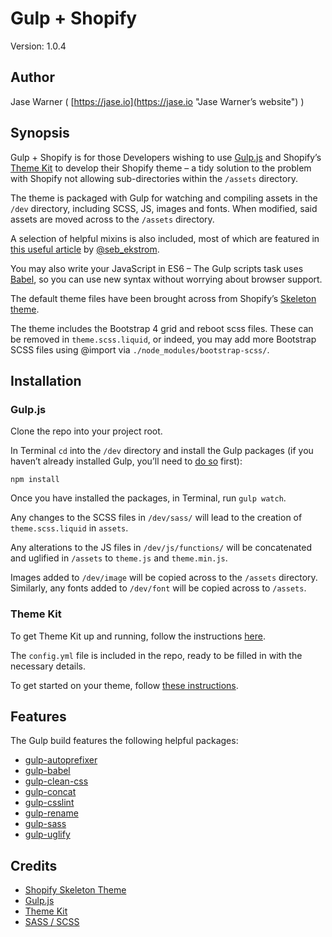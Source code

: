 # Gulp + Shopify

Version: 1.0.4

## Author

Jase Warner ( [https://jase.io](https://jase.io "Jase Warner’s website") )

## Synopsis

Gulp + Shopify is for those Developers wishing to use [Gulp.js](http://gulpjs.com/ "Gulp.js website") and Shopify’s [Theme Kit](https://shopify.github.io/themekit/ "Theme Kit Github page") to develop their Shopify theme &ndash; a tidy solution to the problem with Shopify not allowing sub-directories within the `/assets` directory.

The theme is packaged with Gulp for watching and compiling assets in the `/dev` directory, including SCSS, JS, images and fonts. When modified, said assets are moved across to the `/assets` directory. 

A selection of helpful mixins is also included, most of which are featured in [this useful article](http://zerosixthree.se/8-sass-mixins-you-must-have-in-your-toolbox/ "Mixins article") by [@seb_ekstrom](https://twitter.com/seb_ekstrom "@seb_ekstrom on Twitter").

You may also write your JavaScript in ES6 &ndash; The Gulp scripts task uses [Babel](https://babeljs.io/ "Babel website"), so you can use new syntax without worrying about browser support.

The default theme files have been brought across from Shopify’s [Skeleton theme](https://github.com/Shopify/skeleton-theme "Skeleton theme Github page").

The theme includes the Bootstrap 4 grid and reboot scss files. These can be removed in `theme.scss.liquid`, or indeed, you may add more Bootstrap SCSS files using @import via `./node_modules/bootstrap-scss/`.

## Installation

### Gulp.js

Clone the repo into your project root.

In Terminal `cd` into the `/dev` directory and install the Gulp packages (if you haven’t already installed Gulp, you’ll need to [do so](https://github.com/gulpjs/gulp/blob/master/docs/getting-started.md "Gulp installation") first):

`npm install`

Once you have installed the packages, in Terminal, run `gulp watch`.

Any changes to the SCSS files in `/dev/sass/` will lead to the creation of `theme.scss.liquid` in `assets`.

Any alterations to the JS files in `/dev/js/functions/` will be concatenated and uglified in `/assets` to `theme.js` and `theme.min.js`.

Images added to `/dev/image` will be copied across to the `/assets` directory. Similarly, any fonts added to `/dev/font` will be copied across to `/assets`.

### Theme Kit

To get Theme Kit up and running, follow the instructions [here](https://shopify.github.io/themekit/#installation "Theme Kit installation instructions").

The `config.yml` file is included in the repo, ready to be filled in with the necessary details.

To get started on your theme, follow [these instructions](https://shopify.github.io/themekit/#use-a-new-theme "Theme Kit usage instructions").

## Features

The Gulp build features the following helpful packages:

* [gulp-autoprefixer](https://github.com/sindresorhus/gulp-autoprefixer "gulp-autoprefixer Github page")
* [gulp-babel](https://github.com/babel/gulp-babel "gulp-babel Github page")
* [gulp-clean-css](https://github.com/scniro/gulp-clean-css "gulp-clean-css Github page")
* [gulp-concat](https://github.com/contra/gulp-concat "gulp-concat Github page")
* [gulp-csslint](https://github.com/lazd/gulp-csslint "gulp-csslint Github page")
* [gulp-rename](https://github.com/hparra/gulp-rename "gulp-rename Github page")
* [gulp-sass](https://github.com/dlmanning/gulp-sass "gulp-sass Github page")
* [gulp-uglify](https://github.com/terinjokes/gulp-uglify "gulp-uglify Github page")

## Credits

* [Shopify Skeleton Theme](https://github.com/Shopify/skeleton-theme "Shopify Skeleton Theme Github page")
* [Gulp.js](http://gulpjs.com/ "Gulp.js website")
* [Theme Kit](https://shopify.github.io/themekit/ "Shopify Theme Kit Github page")
* [SASS / SCSS](http://sass-lang.com/ "SASS website")
